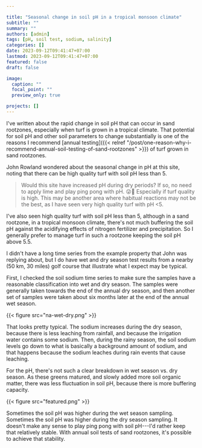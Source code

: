 ```yaml
---

title: "Seasonal change in soil pH in a tropical monsoon climate"
subtitle: ""
summary: ""
authors: [admin]
tags: [pH, soil test, sodium, salinity]
categories: []
date: 2023-09-12T09:41:47+07:00
lastmod: 2023-09-12T09:41:47+07:00
featured: false
draft: false

image:
  caption: ""
  focal_point: ""
  preview_only: true

projects: []
---
```


I've written about the rapid change in soil pH that can occur in sand rootzones, especially when turf is grown in a tropical climate. That potential for soil pH and other soil parameters to change substantially is one of the reasons I recommend [annual testing]({{< relref "/post/one-reason-why-i-recommend-annual-soil-testing-of-sand-rootzones" >}}) of turf grown in sand rootzones.

John Rowland wondered about the seasonal change in pH at this site, noting that there can be high quality turf with soil pH less than 5.

> Would this site have increased pH during dry periods? If so, no need to apply lime and play ping pong with pH. 😜🏓 Especially if turf quality is high. This may be another area where habitual reactions may not be the best, as I have seen very high quality turf with pH <5.

I've also seen high quality turf with soil pH less than 5, although in a sand rootzone, in a tropical monsoon climate, there's not much buffering the soil pH against the acidifying effects of nitrogen fertilizer and precipitation. So I generally prefer to manage turf in such a rootzone keeping the soil pH above 5.5. 

I didn't have a long time series from the example property that John was replying about, but I do have wet and dry season test results from a nearby (50 km, 30 miles) golf course that illustrate what I expect may be typical.

First, I checked the soil sodium time series to make sure the samples have a reasonable classification into wet and dry season. The samples were generally taken towards the end of the annual dry season, and then another set of samples were taken about six months later at the end of the annual wet season.

{{< figure src="na-wet-dry.png" >}}

That looks pretty typical. The sodium increases during the dry season, because there is less leaching from rainfall, and because the irrigation water contains some sodium. Then, during the rainy season, the soil sodium levels go down to what is basically a background amount of sodium, and that happens because the sodium leaches during rain events that cause leaching.

For the pH, there's not such a clear breakdown in wet season vs. dry season. As these greens matured, and slowly added more soil organic matter, there was less fluctuation in soil pH, because there is more buffering capacity.

{{< figure src="featured.png" >}}

Sometimes the soil pH was higher during the wet season sampling. Sometimes the soil pH was higher during the dry season sampling. It doesn't make any sense to play ping pong with soil pH---I'd rather keep that relatively stable. With annual soil tests of sand rootzones, it's possible to achieve that stability.





